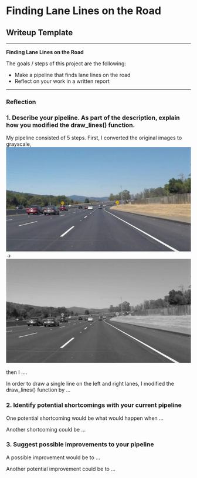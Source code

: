 # **Finding Lane Lines on the Road** 
## Writeup Template
---

**Finding Lane Lines on the Road**

The goals / steps of this project are the following:
* Make a pipeline that finds lane lines on the road
* Reflect on your work in a written report


[//]: # (Image References)

[image]: ./test_images/solidWhiteCurve.jpg "Original"
[image1]: ./GrayScale/solidWhiteCurve.jpg "Grayscale"
---

### Reflection

### 1. Describe your pipeline. As part of the description, explain how you modified the draw_lines() function.

My pipeline consisted of 5 steps. First, I converted the original images to grayscale, 
![alt text][image] -> ![alt text][image1]

then I .... 

In order to draw a single line on the left and right lanes, I modified the draw_lines() function by ...


### 2. Identify potential shortcomings with your current pipeline


One potential shortcoming would be what would happen when ... 

Another shortcoming could be ...


### 3. Suggest possible improvements to your pipeline

A possible improvement would be to ...

Another potential improvement could be to ...
